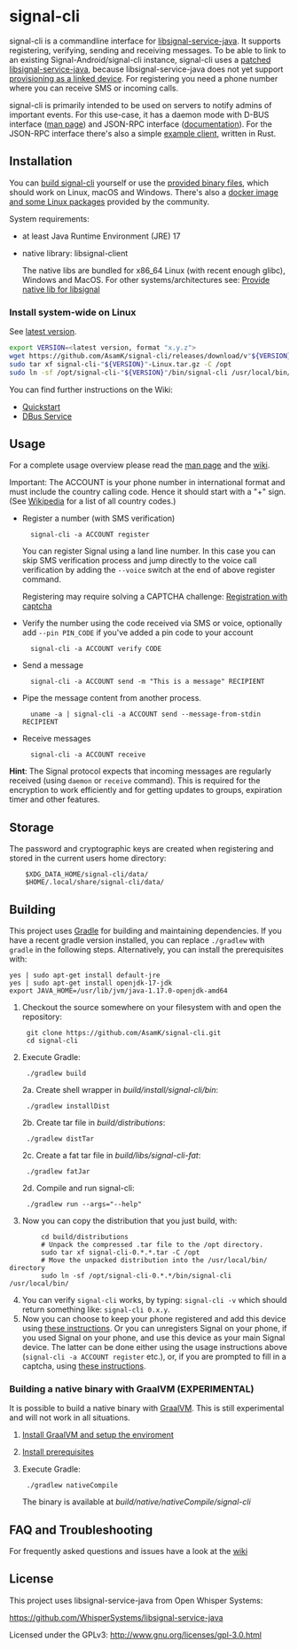 # signal-cli

signal-cli is a commandline interface
for [libsignal-service-java](https://github.com/WhisperSystems/libsignal-service-java). It supports registering,
verifying, sending and receiving messages. To be able to link to an existing Signal-Android/signal-cli instance,
signal-cli uses a [patched libsignal-service-java](https://github.com/AsamK/libsignal-service-java), because
libsignal-service-java does not yet
support [provisioning as a linked device](https://github.com/WhisperSystems/libsignal-service-java/pull/21). For
registering you need a phone number where you can receive SMS or incoming calls.

signal-cli is primarily intended to be used on servers to notify admins of important events. For this use-case, it has a daemon mode with D-BUS
interface ([man page](https://github.com/AsamK/signal-cli/blob/master/man/signal-cli-dbus.5.adoc)) and JSON-RPC interface ([documentation](https://github.com/AsamK/signal-cli/wiki/JSON-RPC-service)). For the JSON-RPC interface there's also a simple [example client](https://github.com/AsamK/signal-cli/tree/master/client), written in Rust.

## Installation

You can [build signal-cli](#building) yourself or use
the [provided binary files](https://github.com/AsamK/signal-cli/releases/latest), which should work on Linux, macOS and
Windows. There's also a [docker image and some Linux packages](https://github.com/AsamK/signal-cli/wiki/Binary-distributions) provided by the community.

System requirements:

- at least Java Runtime Environment (JRE) 17
- native library: libsignal-client

  The native libs are bundled for x86_64 Linux (with recent enough glibc), Windows and MacOS. For other
  systems/architectures
  see: [Provide native lib for libsignal](https://github.com/AsamK/signal-cli/wiki/Provide-native-lib-for-libsignal)

### Install system-wide on Linux

See [latest version](https://github.com/AsamK/signal-cli/releases).

```sh
export VERSION=<latest version, format "x.y.z">
wget https://github.com/AsamK/signal-cli/releases/download/v"${VERSION}"/signal-cli-"${VERSION}"-Linux.tar.gz
sudo tar xf signal-cli-"${VERSION}"-Linux.tar.gz -C /opt
sudo ln -sf /opt/signal-cli-"${VERSION}"/bin/signal-cli /usr/local/bin/
```

You can find further instructions on the Wiki:

- [Quickstart](https://github.com/AsamK/signal-cli/wiki/Quickstart)
- [DBus Service](https://github.com/AsamK/signal-cli/wiki/DBus-service)

## Usage

For a complete usage overview please read
the [man page](https://github.com/AsamK/signal-cli/blob/master/man/signal-cli.1.adoc) and
the [wiki](https://github.com/AsamK/signal-cli/wiki).

Important: The ACCOUNT is your phone number in international format and must include the country calling code. Hence it
should start with a "+" sign. (See [Wikipedia](https://en.wikipedia.org/wiki/List_of_country_calling_codes) for a list
of all country codes.)

* Register a number (with SMS verification)

        signal-cli -a ACCOUNT register

  You can register Signal using a land line number. In this case you can skip SMS verification process and jump directly
  to the voice call verification by adding the `--voice` switch at the end of above register command.

  Registering may require solving a CAPTCHA
  challenge: [Registration with captcha](https://github.com/AsamK/signal-cli/wiki/Registration-with-captcha)

* Verify the number using the code received via SMS or voice, optionally add `--pin PIN_CODE` if you've added a pin code
  to your account

        signal-cli -a ACCOUNT verify CODE

* Send a message

        signal-cli -a ACCOUNT send -m "This is a message" RECIPIENT

* Pipe the message content from another process.

        uname -a | signal-cli -a ACCOUNT send --message-from-stdin RECIPIENT

* Receive messages

        signal-cli -a ACCOUNT receive

**Hint**: The Signal protocol expects that incoming messages are regularly received (using `daemon` or `receive`
command). This is required for the encryption to work efficiently and for getting updates to groups, expiration timer
and other features.

## Storage

The password and cryptographic keys are created when registering and stored in the current users home directory:

        $XDG_DATA_HOME/signal-cli/data/
        $HOME/.local/share/signal-cli/data/

## Building

This project uses [Gradle](http://gradle.org) for building and maintaining dependencies. If you have a recent gradle
version installed, you can replace `./gradlew` with `gradle` in the following steps. Alternatively, you can install the prerequisites with:
```
yes | sudo apt-get install default-jre
yes | sudo apt-get install openjdk-17-jdk
export JAVA_HOME=/usr/lib/jvm/java-1.17.0-openjdk-amd64
```

1. Checkout the source somewhere on your filesystem with and open the repository:

        git clone https://github.com/AsamK/signal-cli.git
        cd signal-cli

2. Execute Gradle:

        ./gradlew build

   2a. Create shell wrapper in *build/install/signal-cli/bin*:

        ./gradlew installDist

   2b. Create tar file in *build/distributions*:

        ./gradlew distTar

   2c. Create a fat tar file in *build/libs/signal-cli-fat*:

        ./gradlew fatJar

   2d. Compile and run signal-cli:

        ./gradlew run --args="--help"
3. Now you can copy the distribution that you just build, with:
```   
        cd build/distributions
        # Unpack the compressed .tar file to the /opt directory.
        sudo tar xf signal-cli-0.*.*.tar -C /opt
        # Move the unpacked distribution into the /usr/local/bin/ directory
        sudo ln -sf /opt/signal-cli-0.*.*/bin/signal-cli /usr/local/bin/
```  
4. You can verify `signal-cli` works, by typing: `signal-cli -v` which should return something like: `signal-cli 0.x.y`.
5. Now you can choose to keep your phone registered and add this device using [these instructions](https://github.com/AsamK/signal-cli/wiki/Linking-other-devices-%28Provisioning%29). Or you can unregisters Signal on your phone, if you used Signal on your phone, and use this device as your main Signal device. The latter can be done either using the usage instructions above (`signal-cli -a ACCOUNT register` etc.), or, if you are prompted to fill in a captcha, using [these instructions](https://github.com/AsamK/signal-cli/wiki/Registration-with-captcha).

### Building a native binary with GraalVM (EXPERIMENTAL)

It is possible to build a native binary with [GraalVM](https://www.graalvm.org). This is still experimental and will not
work in all situations.

1. [Install GraalVM and setup the enviroment](https://www.graalvm.org/docs/getting-started/#install-graalvm)
2. [Install prerequisites](https://www.graalvm.org/reference-manual/native-image/#prerequisites)
3. Execute Gradle:

        ./gradlew nativeCompile

   The binary is available at *build/native/nativeCompile/signal-cli*

## FAQ and Troubleshooting

For frequently asked questions and issues have a look at the [wiki](https://github.com/AsamK/signal-cli/wiki/FAQ)

## License

This project uses libsignal-service-java from Open Whisper Systems:

https://github.com/WhisperSystems/libsignal-service-java

Licensed under the GPLv3: http://www.gnu.org/licenses/gpl-3.0.html
